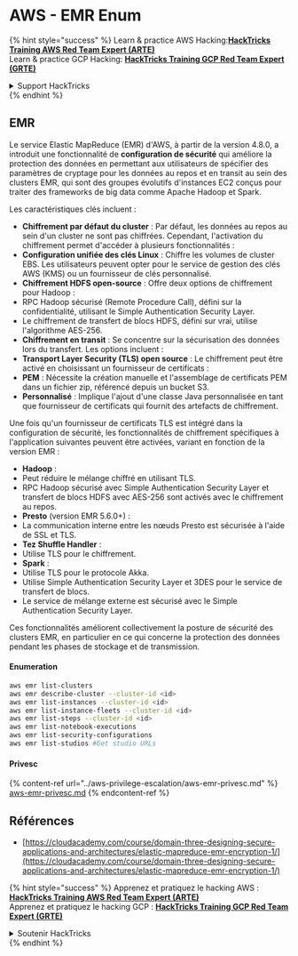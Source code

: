 # AWS - EMR Enum

{% hint style="success" %}
Learn & practice AWS Hacking:<img src="../../../.gitbook/assets/image (1).png" alt="" data-size="line">[**HackTricks Training AWS Red Team Expert (ARTE)**](https://training.hacktricks.xyz/courses/arte)<img src="../../../.gitbook/assets/image (1).png" alt="" data-size="line">\
Learn & practice GCP Hacking: <img src="../../../.gitbook/assets/image (2).png" alt="" data-size="line">[**HackTricks Training GCP Red Team Expert (GRTE)**<img src="../../../.gitbook/assets/image (2).png" alt="" data-size="line">](https://training.hacktricks.xyz/courses/grte)

<details>

<summary>Support HackTricks</summary>

* Check the [**subscription plans**](https://github.com/sponsors/carlospolop)!
* **Join the** 💬 [**Discord group**](https://discord.gg/hRep4RUj7f) or the [**telegram group**](https://t.me/peass) or **follow** us on **Twitter** 🐦 [**@hacktricks\_live**](https://twitter.com/hacktricks\_live)**.**
* **Share hacking tricks by submitting PRs to the** [**HackTricks**](https://github.com/carlospolop/hacktricks) and [**HackTricks Cloud**](https://github.com/carlospolop/hacktricks-cloud) github repos.

</details>
{% endhint %}

## EMR

Le service Elastic MapReduce (EMR) d'AWS, à partir de la version 4.8.0, a introduit une fonctionnalité de **configuration de sécurité** qui améliore la protection des données en permettant aux utilisateurs de spécifier des paramètres de cryptage pour les données au repos et en transit au sein des clusters EMR, qui sont des groupes évolutifs d'instances EC2 conçus pour traiter des frameworks de big data comme Apache Hadoop et Spark.

Les caractéristiques clés incluent :

* **Chiffrement par défaut du cluster** : Par défaut, les données au repos au sein d'un cluster ne sont pas chiffrées. Cependant, l'activation du chiffrement permet d'accéder à plusieurs fonctionnalités :
* **Configuration unifiée des clés Linux** : Chiffre les volumes de cluster EBS. Les utilisateurs peuvent opter pour le service de gestion des clés AWS (KMS) ou un fournisseur de clés personnalisé.
* **Chiffrement HDFS open-source** : Offre deux options de chiffrement pour Hadoop :
* RPC Hadoop sécurisé (Remote Procedure Call), défini sur la confidentialité, utilisant le Simple Authentication Security Layer.
* Le chiffrement de transfert de blocs HDFS, défini sur vrai, utilise l'algorithme AES-256.
* **Chiffrement en transit** : Se concentre sur la sécurisation des données lors du transfert. Les options incluent :
* **Transport Layer Security (TLS) open source** : Le chiffrement peut être activé en choisissant un fournisseur de certificats :
* **PEM** : Nécessite la création manuelle et l'assemblage de certificats PEM dans un fichier zip, référencé depuis un bucket S3.
* **Personnalisé** : Implique l'ajout d'une classe Java personnalisée en tant que fournisseur de certificats qui fournit des artefacts de chiffrement.

Une fois qu'un fournisseur de certificats TLS est intégré dans la configuration de sécurité, les fonctionnalités de chiffrement spécifiques à l'application suivantes peuvent être activées, variant en fonction de la version EMR :

* **Hadoop** :
* Peut réduire le mélange chiffré en utilisant TLS.
* RPC Hadoop sécurisé avec Simple Authentication Security Layer et transfert de blocs HDFS avec AES-256 sont activés avec le chiffrement au repos.
* **Presto** (version EMR 5.6.0+) :
* La communication interne entre les nœuds Presto est sécurisée à l'aide de SSL et TLS.
* **Tez Shuffle Handler** :
* Utilise TLS pour le chiffrement.
* **Spark** :
* Utilise TLS pour le protocole Akka.
* Utilise Simple Authentication Security Layer et 3DES pour le service de transfert de blocs.
* Le service de mélange externe est sécurisé avec le Simple Authentication Security Layer.

Ces fonctionnalités améliorent collectivement la posture de sécurité des clusters EMR, en particulier en ce qui concerne la protection des données pendant les phases de stockage et de transmission.

#### Enumeration
```bash
aws emr list-clusters
aws emr describe-cluster --cluster-id <id>
aws emr list-instances --cluster-id <id>
aws emr list-instance-fleets --cluster-id <id>
aws emr list-steps --cluster-id <id>
aws emr list-notebook-executions
aws emr list-security-configurations
aws emr list-studios #Get studio URLs
```
#### Privesc

{% content-ref url="../aws-privilege-escalation/aws-emr-privesc.md" %}
[aws-emr-privesc.md](../aws-privilege-escalation/aws-emr-privesc.md)
{% endcontent-ref %}

## Références

* [https://cloudacademy.com/course/domain-three-designing-secure-applications-and-architectures/elastic-mapreduce-emr-encryption-1/](https://cloudacademy.com/course/domain-three-designing-secure-applications-and-architectures/elastic-mapreduce-emr-encryption-1/)

{% hint style="success" %}
Apprenez et pratiquez le hacking AWS :<img src="../../../.gitbook/assets/image (1).png" alt="" data-size="line">[**HackTricks Training AWS Red Team Expert (ARTE)**](https://training.hacktricks.xyz/courses/arte)<img src="../../../.gitbook/assets/image (1).png" alt="" data-size="line">\
Apprenez et pratiquez le hacking GCP : <img src="../../../.gitbook/assets/image (2).png" alt="" data-size="line">[**HackTricks Training GCP Red Team Expert (GRTE)**<img src="../../../.gitbook/assets/image (2).png" alt="" data-size="line">](https://training.hacktricks.xyz/courses/grte)

<details>

<summary>Soutenir HackTricks</summary>

* Consultez les [**plans d'abonnement**](https://github.com/sponsors/carlospolop) !
* **Rejoignez le** 💬 [**groupe Discord**](https://discord.gg/hRep4RUj7f) ou le [**groupe telegram**](https://t.me/peass) ou **suivez** nous sur **Twitter** 🐦 [**@hacktricks\_live**](https://twitter.com/hacktricks\_live)**.**
* **Partagez des astuces de hacking en soumettant des PRs aux** [**HackTricks**](https://github.com/carlospolop/hacktricks) et [**HackTricks Cloud**](https://github.com/carlospolop/hacktricks-cloud) dépôts github.

</details>
{% endhint %}

